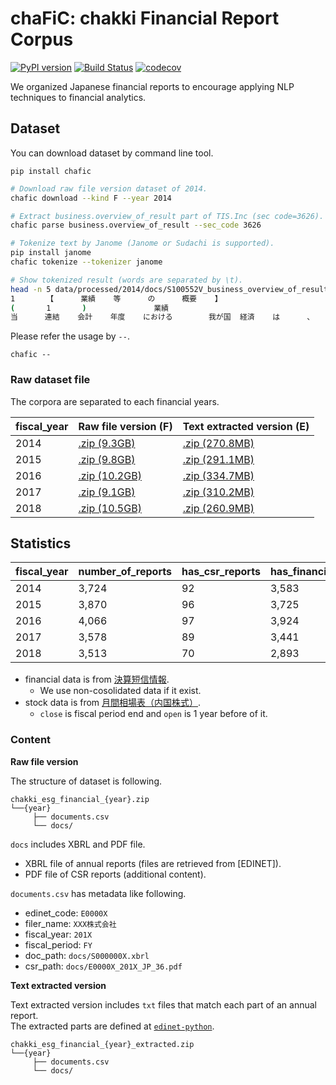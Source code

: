 # chaFiC: chakki Financial Report Corpus

[![PyPI version](https://badge.fury.io/py/chafic.svg)](https://badge.fury.io/py/chaFiC)
[![Build Status](https://travis-ci.org/chakki-works/chaFiC.svg?branch=master)](https://travis-ci.org/chakki-works/chaFiC)
[![codecov](https://codecov.io/gh/chakki-works/chaFiC/branch/master/graph/badge.svg)](https://codecov.io/gh/chakki-works/chaFiC)

We organized Japanese financial reports to encourage applying NLP techniques to financial analytics.

## Dataset

You can download dataset by command line tool.

```
pip install chafic
```

```bash
# Download raw file version dataset of 2014.
chafic download --kind F --year 2014

# Extract business.overview_of_result part of TIS.Inc (sec code=3626).
chafic parse business.overview_of_result --sec_code 3626

# Tokenize text by Janome (Janome or Sudachi is supported).
pip install janome
chafic tokenize --tokenizer janome

# Show tokenized result (words are separated by \t).
head -n 5 data/processed/2014/docs/S100552V_business_overview_of_result_tokenized.txt
1       【      業績    等      の      概要    】
(       1       )               業績
当      連結    会計    年度    における        我が国  経済    は      、     消費    税率    引上げ  に      伴う    駆け込み        需要    の      反動   や      海外    景気    動向    に対する        先行き  懸念    等      から   弱い    動き    も      見      られ    まし    た      が      、      企業   収益    の      改善    等      により  全体  ...
```

Please refer the usage by `--`.

```
chafic --
```

### Raw dataset file

The corpora are separated to each financial years.

| fiscal_year | Raw file version (F) | Text extracted version (E) | 
|-------------|-------------------|-----------------|
| 2014        | [.zip (9.3GB)](https://s3-ap-northeast-1.amazonaws.com/chakki.esg.financial.jp/dataset/release/chakki_esg_financial_2014.zip)          | [.zip (270.8MB)](https://s3-ap-northeast-1.amazonaws.com/chakki.esg.financial.jp/dataset/release/chakki_esg_financial_extracted_2014.zip)              | 
| 2015        | [.zip (9.8GB)](https://s3-ap-northeast-1.amazonaws.com/chakki.esg.financial.jp/dataset/release/chakki_esg_financial_2015.zip)          | [.zip (291.1MB)](https://s3-ap-northeast-1.amazonaws.com/chakki.esg.financial.jp/dataset/release/chakki_esg_financial_extracted_2015.zip)        | 
| 2016        | [.zip (10.2GB)](https://s3-ap-northeast-1.amazonaws.com/chakki.esg.financial.jp/dataset/release/chakki_esg_financial_2016.zip)          | [.zip (334.7MB)](https://s3-ap-northeast-1.amazonaws.com/chakki.esg.financial.jp/dataset/release/chakki_esg_financial_extracted_2016.zip)              | 
| 2017        | [.zip (9.1GB)](https://s3-ap-northeast-1.amazonaws.com/chakki.esg.financial.jp/dataset/release/chakki_esg_financial_2017.zip)          | [.zip (310.2MB)](https://s3-ap-northeast-1.amazonaws.com/chakki.esg.financial.jp/dataset/release/chakki_esg_financial_extracted_2017.zip)        | 
| 2018        | [.zip (10.5GB)](https://s3-ap-northeast-1.amazonaws.com/chakki.esg.financial.jp/dataset/release/chakki_esg_financial_2018.zip)          | [.zip (260.9MB)](https://s3-ap-northeast-1.amazonaws.com/chakki.esg.financial.jp/dataset/release/chakki_esg_financial_extracted_2018.zip)        | 


## Statistics

| fiscal_year | number_of_reports | has_csr_reports | has_financial_data | has_stock_data | 
|-------------|-------------------|-----------------|--------------------|----------------| 
| 2014        | 3,724             | 92              | 3,583              | 3,595           | 
| 2015        | 3,870             | 96              | 3,725              | 3,751           | 
| 2016        | 4,066             | 97              | 3,924              | 3,941           | 
| 2017        | 3,578             | 89              | 3,441              | 3,472           | 
| 2018        | 3,513             | 70              | 2,893              | 3,413           | 

* financial data is from [決算短信情報](http://db-ec.jpx.co.jp/category/C027/).
  * We use non-cosolidated data if it exist.
* stock data is from [月間相場表（内国株式）](http://db-ec.jpx.co.jp/category/C021/STAT1002.html).
  * `close` is fiscal period end and `open` is 1 year before of it.

### Content

**Raw file version**

The structure of dataset is following.

```
chakki_esg_financial_{year}.zip
└──{year}
     ├── documents.csv
     └── docs/
```

`docs` includes XBRL and PDF file.

* XBRL file of annual reports (files are retrieved from [EDINET]).
* PDF file of CSR reports (additional content).

`documents.csv` has metadata like following.

* edinet_code: `E0000X`
* filer_name: `XXX株式会社`
* fiscal_year: `201X`
* fiscal_period: `FY`
* doc_path: `docs/S000000X.xbrl`
* csr_path: `docs/E0000X_201X_JP_36.pdf`

**Text extracted version**

Text extracted version includes `txt` files that match each part of an annual report.  
The extracted parts are defined at [`edinet-python`](https://github.com/chakki-works/edinet-python#2-extract-contents-from-xbrl).

```
chakki_esg_financial_{year}_extracted.zip
└──{year}
     ├── documents.csv
     └── docs/
```
